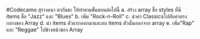 #Codecamo
สุรางคนา ตากันธะ
ให้ทำตามขั้นตอนต่อไปนี้
    a. สร้าง array ชื่อ styles ที่มี items ชื่อ "Jazz" และ "Blues"
    b. เพิ่ม "Rock-n-Roll"
    c. นำค่า Classicsไปทับค่าตรงกลางของ Array
    d. นำ items ตัวแรกออกมาและลบ items ตัวนั้นออกจาก array
    e. เพิ่ม"Rap" และ "Reggae" ไปข้างหน้าของ Array